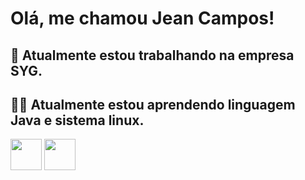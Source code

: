 # Olá, me chamou Jean Campos!

## 💼 Atualmente estou trabalhando na empresa SYG.
## ✍🏻 Atualmente estou aprendendo linguagem Java e sistema linux.


<img src="https://cdn.jsdelivr.net/gh/devicons/devicon@latest/icons/java/java-original-wordmark.svg" width="50" height="50"/> <img src="https://cdn.jsdelivr.net/gh/devicons/devicon@latest/icons/linux/linux-original.svg" width="50" height="50"/>


          
          
          
